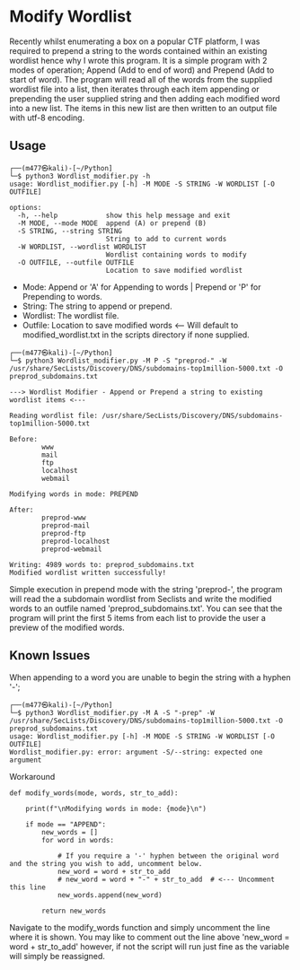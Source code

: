 # Modify Wordlist
Recently whilst enumerating a box on a popular CTF platform, I was required to prepend a string to the words contained within an 
existing wordlist hence why I wrote this program. It is a simple program with 2 modes of operation; Append (Add to end of word) and Prepend 
(Add to start of word). The program will read all of the words from the supplied wordlist file into a list, then iterates through each item
appending or prepending the user supplied string and then adding each modified word into a new list. The items in this new list are then 
written to an output file with utf-8 encoding.


## Usage
```
┌──(m477㉿kali)-[~/Python]
└─$ python3 Wordlist_modifier.py -h
usage: Wordlist_modifier.py [-h] -M MODE -S STRING -W WORDLIST [-O OUTFILE]

options:
  -h, --help            show this help message and exit
  -M MODE, --mode MODE  append (A) or prepend (B)
  -S STRING, --string STRING
                        String to add to current words
  -W WORDLIST, --wordlist WORDLIST
                        Wordlist containing words to modify
  -O OUTFILE, --outfile OUTFILE
                        Location to save modified wordlist
```

* Mode: Append or 'A' for Appending to words | Prepend or 'P' for Prepending to words.
* String: The string to append or prepend.
* Wordlist: The wordlist file.
* Outfile: Location to save modified words <-- Will default to modified_wordlist.txt in the scripts directory if none supplied.


```
┌──(m477㉿kali)-[~/Python]
└─$ python3 Wordlist_modifier.py -M P -S "preprod-" -W /usr/share/SecLists/Discovery/DNS/subdomains-top1million-5000.txt -O preprod_subdomains.txt

---> Wordlist Modifier - Append or Prepend a string to existing wordlist items <---

Reading wordlist file: /usr/share/SecLists/Discovery/DNS/subdomains-top1million-5000.txt

Before:
        www
        mail
        ftp
        localhost
        webmail

Modifying words in mode: PREPEND

After:
        preprod-www
        preprod-mail
        preprod-ftp
        preprod-localhost
        preprod-webmail

Writing: 4989 words to: preprod_subdomains.txt
Modified wordlist written successfully!
```
Simple execution in prepend mode with the string 'preprod-', the program will read the a subdomain wordlist from Seclists and write the 
modified words to an outfile named 'preprod_subdomains.txt'. You can see that the program will print the first 5 items from each list to 
provide the user a preview of the modified words.

## Known Issues
When appending to a word you are unable to begin the string with a hyphen '-'; 

```
┌──(m477㉿kali)-[~/Python]
└─$ python3 Wordlist_modifier.py -M A -S "-prep" -W /usr/share/SecLists/Discovery/DNS/subdomains-top1million-5000.txt -O preprod_subdomains.txt
usage: Wordlist_modifier.py [-h] -M MODE -S STRING -W WORDLIST [-O OUTFILE]
Wordlist_modifier.py: error: argument -S/--string: expected one argument
```

Workaround
```
def modify_words(mode, words, str_to_add):

    print(f"\nModifying words in mode: {mode}\n")

    if mode == "APPEND":
        new_words = []
        for word in words:

            # If you require a '-' hyphen between the original word and the string you wish to add, uncomment below.
            new_word = word + str_to_add
            # new_word = word + "-" + str_to_add  # <--- Uncomment this line
            new_words.append(new_word)

        return new_words
```
Navigate to the modify_words function and simply uncomment the line where it is shown. 
You may like to comment out the line above 'new_word = word + str_to_add' however, if not the script will run just fine as the variable will
simply be reassigned.